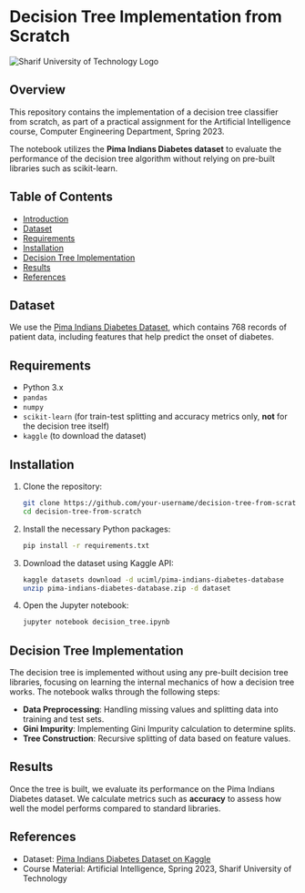 # Decision Tree Implementation from Scratch

![Sharif University of Technology Logo](https://www.sharif.edu/documents/20124/0/logo-fa-IR.png)

## Overview

This repository contains the implementation of a decision tree classifier from scratch, as part of a practical assignment for the Artificial Intelligence course, Computer Engineering Department, Spring 2023.

The notebook utilizes the **Pima Indians Diabetes dataset** to evaluate the performance of the decision tree algorithm without relying on pre-built libraries such as scikit-learn.

## Table of Contents

- [Introduction](#overview)
- [Dataset](#dataset)
- [Requirements](#requirements)
- [Installation](#installation)
- [Decision Tree Implementation](#decision-tree-implementation)
- [Results](#results)
- [References](#references)

## Dataset

We use the [Pima Indians Diabetes Dataset](https://www.kaggle.com/datasets/uciml/pima-indians-diabetes-database), which contains 768 records of patient data, including features that help predict the onset of diabetes.

## Requirements

- Python 3.x
- `pandas`
- `numpy`
- `scikit-learn` (for train-test splitting and accuracy metrics only, **not** for the decision tree itself)
- `kaggle` (to download the dataset)

## Installation

1. Clone the repository:

    ```bash
    git clone https://github.com/your-username/decision-tree-from-scratch.git
    cd decision-tree-from-scratch
    ```

2. Install the necessary Python packages:

    ```bash
    pip install -r requirements.txt
    ```

3. Download the dataset using Kaggle API:

    ```bash
    kaggle datasets download -d uciml/pima-indians-diabetes-database
    unzip pima-indians-diabetes-database.zip -d dataset
    ```

4. Open the Jupyter notebook:

    ```bash
    jupyter notebook decision_tree.ipynb
    ```

## Decision Tree Implementation

The decision tree is implemented without using any pre-built decision tree libraries, focusing on learning the internal mechanics of how a decision tree works. The notebook walks through the following steps:

- **Data Preprocessing**: Handling missing values and splitting data into training and test sets.
- **Gini Impurity**: Implementing Gini Impurity calculation to determine splits.
- **Tree Construction**: Recursive splitting of data based on feature values.

## Results

Once the tree is built, we evaluate its performance on the Pima Indians Diabetes dataset. We calculate metrics such as **accuracy** to assess how well the model performs compared to standard libraries.

## References

- Dataset: [Pima Indians Diabetes Dataset on Kaggle](https://www.kaggle.com/datasets/uciml/pima-indians-diabetes-database)
- Course Material: Artificial Intelligence, Spring 2023, Sharif University of Technology

